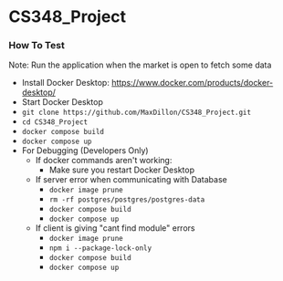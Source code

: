 # CS348_Project

### How To Test
Note: Run the application when the market is open to fetch some data
- Install Docker Desktop: https://www.docker.com/products/docker-desktop/
- Start Docker Desktop
- `git clone https://github.com/MaxDillon/CS348_Project.git` 
- `cd CS348_Project`
- `docker compose build`
- `docker compose up`
- For Debugging (Developers Only) 
  - If docker commands aren't working:
    - Make sure you restart Docker Desktop
  - If server error when communicating with Database
    - `docker image prune`
    - `rm -rf postgres/postgres/postgres-data`
    - `docker compose build`
    - `docker compose up`
  - If client is giving "cant find module" errors
    - `docker image prune`
    - `npm i --package-lock-only`
    - `docker compose build`
    - `docker compose up`

